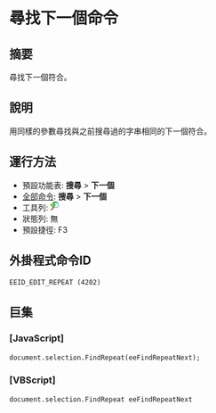 # 尋找下一個命令

## 摘要

尋找下一個符合。

## 說明

用同樣的參數尋找與之前搜尋過的字串相同的下一個符合。

## 運行方法

- 預設功能表: **搜尋** \> **下一個**
- [全部命令](../tools/all_commands): **搜尋**
\> **下一個**
- 工具列: ![](../../images/editrepeat.png)
- 狀態列: 無
- 預設捷徑: F3

## 外掛程式命令ID

```
EEID_EDIT_REPEAT (4202)
```

## 巨集

### \[JavaScript\]

```
document.selection.FindRepeat(eeFindRepeatNext);
```

### \[VBScript\]

```
document.selection.FindRepeat eeFindRepeatNext
```
